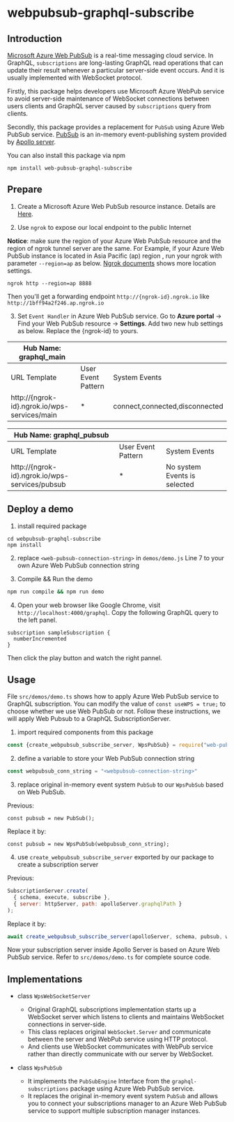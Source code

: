 # webpubsub-graphql-subscribe

## Introduction
[Microsoft Azure Web PubSub](https://docs.microsoft.com/en-us/azure/azure-web-pubsub/overview) is a real-time messaging cloud service.
In GraphQL, `subscriptions` are long-lasting GraphQL read operations that can update their result whenever a particular server-side event occurs. And it is usually implemented with WebSocket protocol. 

Firstly, this package helps developers use Microsoft Azure WebPub service to avoid server-side maintenance of WebSocket connections between users clients and GraphQL server caused by `subscriptions` query from clients.

Secondly, this package provides a replacement for `PubSub` using Azure Web PubSub service. [PubSub](https://www.apollographql.com/docs/apollo-server/data/subscriptions/#the-pubsub-class) is an in-memory event-publishing system provided by [Apollo server](https://www.apollographql.com/docs/apollo-server/data/subscriptions/).

You can also install this package via npm 
```
npm install web-pubsub-graphql-subscribe
```

## Prepare

1. Create a Microsoft Azure Web PubSub resource instance. Details are [Here](https://docs.microsoft.com/en-us/azure/azure-web-pubsub/quickstart-serverless?tabs=javascript).

2. Use `ngrok` to expose our local endpoint to the public Internet

**Notice**: make sure the region of your Azure Web PubSub resource and the region of ngrok tunnel server are the same. For Example, if your Azure Web PubSub instance is located in Asia Pacific (ap) region , run your ngrok with parameter `--region=ap` as below. [Ngrok documents](https://ngrok.com/docs#global-locations) shows more location settings.
```
ngrok http --region=ap 8888 
```
Then you'll get a forwarding endpoint `http://{ngrok-id}.ngrok.io` like `http://1bff94a2f246.ap.ngrok.io`

3. Set `Event Handler` in Azure Web PubSub service. Go to **Azure portal** -> Find your Web PubSub resource -> **Settings**. Add two new hub settings as below. Replace the {ngrok-id} to yours. 

| Hub Name: graphql_main                         |                    |                                |
| ---------------------------------------------- | ------------------ | ------------------------------ |
| URL Template                                   | User Event Pattern | System Events                  |
| http://{ngrok-id}.ngrok.io/wps-services/main   | *                  | connect,connected,disconnected |


| Hub Name: graphql_pubsub                       |                    |                                |
| ---------------------------------------------- | ------------------ | ------------------------------ |
| URL Template                                   | User Event Pattern | System Events                  |
| http://{ngrok-id}.ngrok.io/wps-services/pubsub | *                  | No system Events is selected   |

## Deploy a demo
1. install required package
```git
cd webpubsub-graphql-subscribe
npm install
```

2. replace `<web-pubsub-connection-string>` in `demos/demo.js` Line 7 to your own Azure Web PubSub connection string

3. Compile && Run the demo
```bash
npm run compile && npm run demo
```

4. Open your web browser like Google Chrome, visit `http://localhost:4000/graphql`.
Copy the following GraphQL query to the left panel.
```gql
subscription sampleSubscription {
  numberIncremented
}
```
Then click the play button and watch the right pannel.

## Usage
File `src/demos/demo.ts` shows how to apply Azure Web PubSub service to GraphQL subscription. You can modify the value of `const useWPS = true;` to choose whether we use Web PubSub or not. Follow these instructions, we will apply Web Pubsub to a GraphQL SubscriptionServer.

1. import required components from this package
```javascript
const {create_webpubsub_subscribe_server, WpsPubSub} = require("web-pubsub-graphql-subscribe");
```

2. define a variable to store your Web PubSub connection string
```javascript
const webpubsub_conn_string = "<webpubsub-connection-string>"
```

3. replace original in-memory event system `PubSub` to our `WpsPubSub` based on Web PubSub.

Previous:
```
const pubsub = new PubSub();
```

Replace it by: 
```
const pubsub = new WpsPubSub(webpubsub_conn_string);
```

4. use `create_webpubsub_subscribe_server` exported by our package to create a subscription server

Previous:
```javascript
SubscriptionServer.create(
  { schema, execute, subscribe },
  { server: httpServer, path: apolloServer.graphqlPath }
);
```

Replace it by:

```javascript
await create_webpubsub_subscribe_server(apolloServer, schema, pubsub, webpubsub_conn_string);
```

Now your subscription server inside Apollo Server is based on Azure Web PubSub service. Refer to `src/demos/demo.ts` for complete source code.


## Implementations
- class `WpsWebSocketServer`
  - Original GraphQL subscriptions implementation starts up a WebSocket server which listens to clients and maintains WebSocket connections in server-side. 
  - This class replaces original `WebSocket.Server` and communicate between the server and WebPub service using HTTP protocol.
  - And clients use WebSocket communicates with WebPub service rather than directly communicate with our server by WebSocket.

- class `WpsPubSub`
  - It implements the `PubSubEngine` Interface from the `graphql-subscriptions` package using Azure Web PubSub service.
  - It replaces the original in-memory event system `PubSub` and allows you to connect your subscriptions manager to an Azure Web PubSub service to support multiple subscription manager instances.

